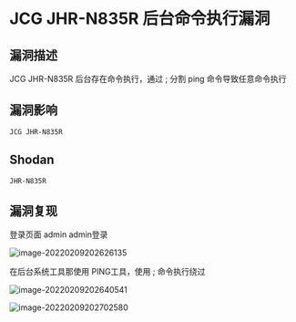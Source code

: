 # JCG JHR-N835R 后台命令执行漏洞

## 漏洞描述

JCG JHR-N835R 后台存在命令执行，通过 ; 分割 ping 命令导致任意命令执行

## 漏洞影响

```
JCG JHR-N835R
```

## Shodan

```
JHR-N835R
```

## 漏洞复现

登录页面 admin admin登录

![image-20220209202626135](./images/202202092026189.png)

在后台系统工具那使用 PING工具，使用 ; 命令执行绕过

![image-20220209202640541](./images/202202092026647.png)

![image-20220209202702580](./images/202202092027634.png)